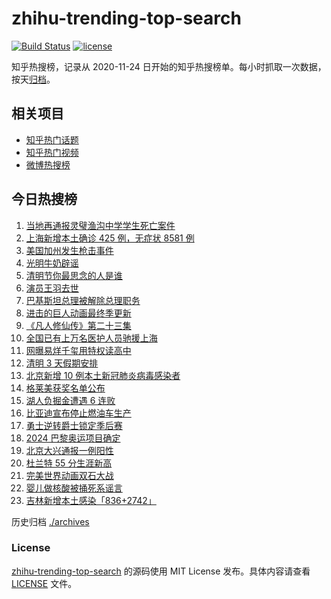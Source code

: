 # zhihu-trending-top-search

[![Build Status](https://github.com/justjavac/zhihu-trending-top-search/workflows/ci/badge.svg?branch=main)](https://github.com/justjavac/zhihu-trending-top-search/actions)
[![license](https://img.shields.io/github/license/justjavac/zhihu-trending-top-search)](https://github.com/justjavac/zhihu-trending-top-search/blob/main/LICENSE)

知乎热搜榜，记录从 2020-11-24 日开始的知乎热搜榜单。每小时抓取一次数据，按天[归档](./archives)。

## 相关项目

- [知乎热门话题](https://github.com/justjavac/zhihu-trending-hot-questions)
- [知乎热门视频](https://github.com/justjavac/zhihu-trending-hot-video)
- [微博热搜榜](https://github.com/justjavac/weibo-trending-hot-search)

## 今日热搜榜

<!-- BEGIN -->
<!-- 最后更新时间 Tue Apr 05 2022 11:23:32 GMT+0800 (China Standard Time) -->

1. [当地再通报灵璧渔沟中学学生死亡案件](https://www.zhihu.com/search?q=灵璧)
1. [上海新增本土确诊 425 例，无症状 8581 例](https://www.zhihu.com/search?q=上海新增)
1. [美国加州发生枪击事件](https://www.zhihu.com/search?q=加州枪击)
1. [光明牛奶辟谣](https://www.zhihu.com/search?q=光明牛奶)
1. [清明节你最思念的人是谁](https://www.zhihu.com/search?q=清明)
1. [演员王羽去世](https://www.zhihu.com/search?q=王羽)
1. [巴基斯坦总理被解除总理职务](https://www.zhihu.com/search?q=巴基斯坦)
1. [进击的巨人动画最终季更新](https://www.zhihu.com/search?q=进击的巨人)
1. [《凡人修仙传》第二十三集](https://www.zhihu.com/search?q=凡人修仙传)
1. [全国已有上万名医护人员驰援上海](https://www.zhihu.com/search?q=驰援上海)
1. [网曝易烊千玺用特权读高中](https://www.zhihu.com/search?q=易烊千玺特权)
1. [清明 3 天假期安排](https://www.zhihu.com/search?q=清明假期)
1. [北京新增 10 例本土新冠肺炎病毒感染者](https://www.zhihu.com/search?q=北京疫情)
1. [格莱美获奖名单公布](https://www.zhihu.com/search?q=格莱美)
1. [湖人负掘金遭遇 6 连败](https://www.zhihu.com/search?q=湖人)
1. [比亚迪宣布停止燃油车生产](https://www.zhihu.com/search?q=比亚迪)
1. [勇士逆转爵士锁定季后赛](https://www.zhihu.com/search?q=勇士)
1. [2024 巴黎奥运项目确定](https://www.zhihu.com/search?q=巴黎奥运)
1. [北京大兴通报一例阳性](https://www.zhihu.com/search?q=大兴阳性人员)
1. [杜兰特 55 分生涯新高](https://www.zhihu.com/search?q=杜兰特)
1. [完美世界动画双石大战](https://www.zhihu.com/search?q=完美世界动画)
1. [婴儿做核酸被捅死系谣言](https://www.zhihu.com/search?q=婴儿做核酸被捅死)
1. [吉林新增本土感染「836+2742」](https://www.zhihu.com/search?q=吉林新增)

<!-- END -->

历史归档 [./archives](./archives)

### License

[zhihu-trending-top-search](https://github.com/justjavac/zhihu-trending-top-search)
的源码使用 MIT License 发布。具体内容请查看 [LICENSE](./LICENSE) 文件。
